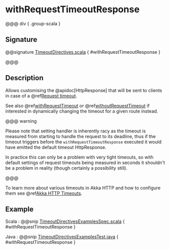 # withRequestTimeoutResponse

@@@ div { .group-scala }

## Signature

@@signature [TimeoutDirectives.scala](/akka-http/src/main/scala/akka/http/scaladsl/server/directives/TimeoutDirectives.scala) { #withRequestTimeoutResponse }

@@@

## Description

Allows customising the @apidoc[HttpResponse] that will be sent to clients in case of a @ref[Request timeout](../../../common/timeouts.md#request-timeout).

See also @ref[withRequestTimeout](withRequestTimeout.md) or @ref[withoutRequestTimeout](withoutRequestTimeout.md) if interested in dynamically changing the timeout
for a given route instead.

@@@ warning

Please note that setting handler is inherently racy as the timeout is measured from starting to handle the request
to its deadline, thus if the timeout triggers before the `withRequestTimeoutResponse` executed it would have emitted
the default timeout HttpResponse.

In practice this can only be a problem with very tight timeouts, so with default settings
of request timeouts being measured in seconds it shouldn't be a problem in reality (though certainly a possibility still).

@@@

To learn more about various timeouts in Akka HTTP and how to configure them see @ref[Akka HTTP Timeouts](../../../common/timeouts.md).

## Example

Scala
:  @@snip [TimeoutDirectivesExamplesSpec.scala](/docs/src/test/scala/docs/http/scaladsl/server/directives/TimeoutDirectivesExamplesSpec.scala) { #withRequestTimeoutResponse }

Java
:  @@snip [TimeoutDirectivesExamplesTest.java](/docs/src/test/java/docs/http/javadsl/server/directives/TimeoutDirectivesExamplesTest.java) { #withRequestTimeoutResponse }

